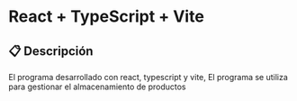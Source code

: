 # React + TypeScript + Vite

## 📋 Descripción

El programa desarrollado con react, typescript y vite, El programa se utiliza para gestionar el almacenamiento de productos



